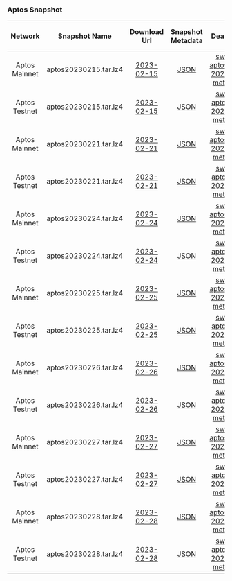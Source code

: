 ### Aptos Snapshot

| Network | Snapshot Name | Download Url | Snapshot Metadata | Deal Metadata | Deal Metadata NFT(opensea) |
| :-: | :-: | :-: | :-: | :-: | :-: |
| Aptos Mainnet | aptos20230215.tar.lz4 | [2023-02-15](https://snapshots.bwarelabs.com/aptos/mainnet/aptos20230215.tar.lz4 )| [JSON]( Aptos/2023-02-15_apt_mainnet/aptos_mainnet-2023-02-15.json ':include') | [swan-task-aptos_mainnet-2023-02-15-metadata.json](Aptos/2023-02-15_apt_mainnet/swan-task-aptos_mainnet-2023-02-15-metadata.json ':include') | |
| Aptos Testnet | aptos20230215.tar.lz4 | [2023-02-15](https://snapshots.bwarelabs.com/aptos/testnet/aptos20230215.tar.lz4 )| [JSON]( Aptos/2023-02-15_apt_testnet/aptos_testnet-2023-02-15.json ':include') | [swan-task-aptos_testnet-2023-02-15-metadata.json](Aptos/2023-02-15_apt_testnet/swan-task-aptos_testnet-2023-02-15-metadata.json ':include') | |
| Aptos Mainnet | aptos20230221.tar.lz4 | [2023-02-21](https://snapshots.bwarelabs.com/aptos/mainnet/aptos20230221.tar.lz4 )| [JSON]( Aptos/2023-02-21_apt_mainnet/aptos_mainnet-2023-02-21.json ':include') | [swan-task-aptos_mainnet-2023-02-21-metadata.json](Aptos/2023-02-21_apt_mainnet/swan-task-aptos_mainnet-2023-02-21-metadata.json ':include') | |
| Aptos Testnet | aptos20230221.tar.lz4 | [2023-02-21](https://snapshots.bwarelabs.com/aptos/testnet/aptos20230221.tar.lz4 )| [JSON]( Aptos/2023-02-21_apt_testnet/aptos_testnet-2023-02-21.json ':include') | [swan-task-aptos_testnet-2023-02-21-metadata.json](Aptos/2023-02-21_apt_testnet/swan-task-aptos_testnet-2023-02-21-metadata.json ':include') | |
| Aptos Mainnet | aptos20230224.tar.lz4 | [2023-02-24](https://snapshots.bwarelabs.com/aptos/mainnet/aptos20230224.tar.lz4 )| [JSON]( Aptos/2023-02-24_apt_mainnet/aptos_mainnet-2023-02-24.json ':include') | [swan-task-aptos_mainnet-2023-02-24-metadata.json](Aptos/2023-02-24_apt_mainnet/swan-task-aptos_mainnet-2023-02-24-metadata.json ':include') | |
| Aptos Testnet | aptos20230224.tar.lz4 | [2023-02-24](https://snapshots.bwarelabs.com/aptos/testnet/aptos20230224.tar.lz4 )| [JSON]( Aptos/2023-02-24_apt_testnet/aptos_testnet-2023-02-24.json ':include') | [swan-task-aptos_testnet-2023-02-24-metadata.json](Aptos/2023-02-24_apt_testnet/swan-task-aptos_testnet-2023-02-24-metadata.json ':include') | |
| Aptos Mainnet | aptos20230225.tar.lz4 | [2023-02-25](https://snapshots.bwarelabs.com/aptos/mainnet/aptos20230225.tar.lz4 )| [JSON]( Aptos/2023-02-25_apt_mainnet/aptos_mainnet-2023-02-25.json ':include') | [swan-task-aptos_mainnet-2023-02-25-metadata.json](Aptos/2023-02-25_apt_mainnet/swan-task-aptos_mainnet-2023-02-25-metadata.json ':include') | |
| Aptos Testnet | aptos20230225.tar.lz4 | [2023-02-25](https://snapshots.bwarelabs.com/aptos/testnet/aptos20230225.tar.lz4 )| [JSON]( Aptos/2023-02-25_apt_testnet/aptos_testnet-2023-02-25.json ':include') | [swan-task-aptos_testnet-2023-02-25-metadata.json](Aptos/2023-02-25_apt_testnet/swan-task-aptos_testnet-2023-02-25-metadata.json ':include') | |
| Aptos Mainnet | aptos20230226.tar.lz4 | [2023-02-26](https://snapshots.bwarelabs.com/aptos/mainnet/aptos20230226.tar.lz4 )| [JSON]( Aptos/2023-02-26_apt_mainnet/aptos_mainnet-2023-02-26.json ':include') | [swan-task-aptos_mainnet-2023-02-26-metadata.json](Aptos/2023-02-26_apt_mainnet/swan-task-aptos_mainnet-2023-02-26-metadata.json ':include') | |
| Aptos Testnet | aptos20230226.tar.lz4 | [2023-02-26](https://snapshots.bwarelabs.com/aptos/testnet/aptos20230226.tar.lz4 )| [JSON]( Aptos/2023-02-26_apt_testnet/aptos_testnet-2023-02-26.json ':include') | [swan-task-aptos_testnet-2023-02-26-metadata.json](Aptos/2023-02-26_apt_testnet/swan-task-aptos_testnet-2023-02-26-metadata.json ':include') | |
| Aptos Mainnet | aptos20230227.tar.lz4 | [2023-02-27](https://snapshots.bwarelabs.com/aptos/mainnet/aptos20230227.tar.lz4 )| [JSON]( Aptos/2023-02-27_apt_mainnet/aptos_mainnet-2023-02-27.json ':include') | [swan-task-aptos_mainnet-2023-02-27-metadata.json](Aptos/2023-02-27_apt_mainnet/swan-task-aptos_mainnet-2023-02-27-metadata.json ':include') | |
| Aptos Testnet | aptos20230227.tar.lz4 | [2023-02-27](https://snapshots.bwarelabs.com/aptos/testnet/aptos20230227.tar.lz4 )| [JSON]( Aptos/2023-02-27_apt_testnet/aptos_testnet-2023-02-27.json ':include') | [swan-task-aptos_testnet-2023-02-27-metadata.json](Aptos/2023-02-27_apt_testnet/swan-task-aptos_testnet-2023-02-27-metadata.json ':include') | |
| Aptos Mainnet | aptos20230228.tar.lz4 | [2023-02-28](https://snapshots.bwarelabs.com/aptos/mainnet/aptos20230228.tar.lz4 )| [JSON]( Aptos/2023-02-28_apt_mainnet/aptos_mainnet-2023-02-28.json ':include') | [swan-task-aptos_mainnet-2023-02-28-metadata.json](Aptos/2023-02-28_apt_mainnet/swan-task-aptos_mainnet-2023-02-28-metadata.json ':include') | |
| Aptos Testnet | aptos20230228.tar.lz4 | [2023-02-28](https://snapshots.bwarelabs.com/aptos/testnet/aptos20230228.tar.lz4 )| [JSON]( Aptos/2023-02-28_apt_testnet/aptos_testnet-2023-02-28.json ':include') | [swan-task-aptos_testnet-2023-02-28-metadata.json](Aptos/2023-02-28_apt_testnet/swan-task-aptos_testnet-2023-02-28-metadata.json ':include') | |

